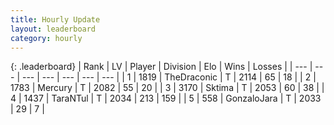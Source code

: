 ```yaml
---
title: Hourly Update
layout: leaderboard
category: hourly
---
```


{: .leaderboard}
| Rank | LV | Player | Division | Elo | Wins | Losses |
| --- | --- | --- | --- | --- | --- | --- |
| <span data-change="0">1</span> | 1819 | <span title="ID: 544310">TheDraconic</span> | T | <span data-change="0">2114</span> | <span data-change="0">65</span> | <span data-change="0">18</span> |
| <span data-change="0">2</span> | 1783 | <span title="ID: 692745">Mercury</span> | T | <span data-change="-6">2082</span> | <span data-change="1">55</span> | <span data-change="1">20</span> |
| <span data-change="0">3</span> | 3170 | <span title="ID: 353063">Sktima</span> | T | <span data-change="19">2053</span> | <span data-change="2">60</span> | <span data-change="0">38</span> |
| <span data-change="0">4</span> | 1437 | <span title="ID: 285323">TaraNTul</span> | T | <span data-change="0">2034</span> | <span data-change="0">213</span> | <span data-change="0">159</span> |
| <span data-change="0">5</span> | 558 | <span title="ID: 650626">GonzaloJara</span> | T | <span data-change="0">2033</span> | <span data-change="0">29</span> | <span data-change="0">7</span> |